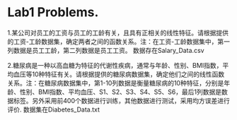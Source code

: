 # Lab1 Problems.

1.某公司对员工的工资与员工的工龄有关，且具有正相关的线性特征。请根据提供的工资-工龄数据集，确定两者之间的函数关系。注：在工资-工龄数据集中，第一列数据是员工工龄，第二列数据是员工工资。
数据存在Salary_Data.csv

2.糖尿病是一种以高血糖为特征的代谢性疾病，通常与年龄、性别、BMI指数，平均血压等10种特征有关。请根据提供的糖尿病数据集，确定他们之间的线性函数关系。注：在糖尿病数据集中，第1-10列数据是衡量糖尿病的10种特征，分别是年龄、性别、BMI指数、平均血压、S1、S2、S3、S4、S5、S6，最后1列数据是数据标签。另外采用前400个数据进行训练，其他数据进行测试，采用均方误差进行评价.
数据集在Diabetes_Data.txt
